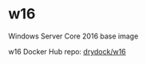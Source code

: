 # w16
Windows Server Core 2016 base image

w16 Docker Hub repo: [drydock/w16](https://hub.docker.com/r/drydock/w16/)
